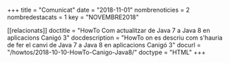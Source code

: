 +++
title             = "Comunicat"
date              = "2018-11-01"
nombrenoticies    = 2
nombredestacats   = 1
key               = "NOVEMBRE2018"

[[relacionats]]
doctitle          = "HowTo Com actualitzar de Java 7 a Java 8 en aplicacions Canigó 3"
docdescription    = "HowTo on es descriu com s'hauria de fer el canvi de Java 7 a Java 8 en aplicacions Canigó 3"
docurl            = "/howtos/2018-10-10-HowTo-Canigo-Java8/"
doctype           = "HTML"
+++
